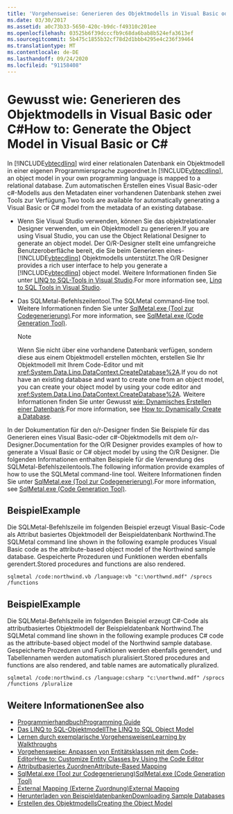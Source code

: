 ```yaml
---
title: 'Vorgehensweise: Generieren des Objektmodells in Visual Basic oder C#'
ms.date: 03/30/2017
ms.assetid: a0c73b33-5650-420c-b9dc-f49310c201ee
ms.openlocfilehash: 03525b6f39dcccfb9c68da6bab8b524efa3613ef
ms.sourcegitcommit: 5b475c1855b32cf78d2d1bbb4295e4c236f39464
ms.translationtype: MT
ms.contentlocale: de-DE
ms.lasthandoff: 09/24/2020
ms.locfileid: "91158408"
---
```

# <a name="how-to-generate-the-object-model-in-visual-basic-or-c"></a><span data-ttu-id="76e47-102">Gewusst wie: Generieren des Objektmodells in Visual Basic oder C\#</span><span class="sxs-lookup"><span data-stu-id="76e47-102">How to: Generate the Object Model in Visual Basic or C\#</span></span>

<span data-ttu-id="76e47-103">In [!INCLUDE[vbtecdlinq](../../../../../../includes/vbtecdlinq-md.md)] wird einer relationalen Datenbank ein Objektmodell in einer eigenen Programmiersprache zugeordnet.</span><span class="sxs-lookup"><span data-stu-id="76e47-103">In [!INCLUDE[vbtecdlinq](../../../../../../includes/vbtecdlinq-md.md)], an object model in your own programming language is mapped to a relational database.</span></span> <span data-ttu-id="76e47-104">Zum automatischen Erstellen eines Visual Basic-oder c#-Modells aus den Metadaten einer vorhandenen Datenbank stehen zwei Tools zur Verfügung.</span><span class="sxs-lookup"><span data-stu-id="76e47-104">Two tools are available for automatically generating a Visual Basic or C# model from the metadata of an existing database.</span></span>  
  
- <span data-ttu-id="76e47-105">Wenn Sie Visual Studio verwenden, können Sie das objektrelationaler Designer verwenden, um ein Objektmodell zu generieren.</span><span class="sxs-lookup"><span data-stu-id="76e47-105">If you are using Visual Studio, you can use the Object Relational Designer to generate an object model.</span></span> <span data-ttu-id="76e47-106">Der O/R-Designer stellt eine umfangreiche Benutzeroberfläche bereit, die Sie beim Generieren eines- [!INCLUDE[vbtecdlinq](../../../../../../includes/vbtecdlinq-md.md)] Objektmodells unterstützt.</span><span class="sxs-lookup"><span data-stu-id="76e47-106">The O/R Designer provides a rich user interface to help you generate a [!INCLUDE[vbtecdlinq](../../../../../../includes/vbtecdlinq-md.md)] object model.</span></span> <span data-ttu-id="76e47-107">Weitere Informationen finden Sie unter [LINQ to SQL-Tools in Visual Studio](/visualstudio/data-tools/linq-to-sql-tools-in-visual-studio2).</span><span class="sxs-lookup"><span data-stu-id="76e47-107">For more information see, [Linq to SQL Tools in Visual Studio](/visualstudio/data-tools/linq-to-sql-tools-in-visual-studio2).</span></span>
  
- <span data-ttu-id="76e47-108">Das SQLMetal-Befehlszeilentool.</span><span class="sxs-lookup"><span data-stu-id="76e47-108">The SQLMetal command-line tool.</span></span> <span data-ttu-id="76e47-109">Weitere Informationen finden Sie unter [SqlMetal.exe (Tool zur Codegenerierung)](../../../../tools/sqlmetal-exe-code-generation-tool.md).</span><span class="sxs-lookup"><span data-stu-id="76e47-109">For more information, see [SqlMetal.exe (Code Generation Tool)](../../../../tools/sqlmetal-exe-code-generation-tool.md).</span></span>  
  
    > [!NOTE]
    > <span data-ttu-id="76e47-110">Wenn Sie nicht über eine vorhandene Datenbank verfügen, sondern diese aus einem Objektmodell erstellen möchten, erstellen Sie Ihr Objektmodell mit Ihrem Code-Editor und mit <xref:System.Data.Linq.DataContext.CreateDatabase%2A>.</span><span class="sxs-lookup"><span data-stu-id="76e47-110">If you do not have an existing database and want to create one from an object model, you can create your object model by using your code editor and <xref:System.Data.Linq.DataContext.CreateDatabase%2A>.</span></span> <span data-ttu-id="76e47-111">Weitere Informationen finden Sie unter Gewusst [wie: Dynamisches Erstellen einer Datenbank](how-to-dynamically-create-a-database.md).</span><span class="sxs-lookup"><span data-stu-id="76e47-111">For more information, see [How to: Dynamically Create a Database](how-to-dynamically-create-a-database.md).</span></span>  
  
 <span data-ttu-id="76e47-112">In der Dokumentation für den o/r-Designer finden Sie Beispiele für das Generieren eines Visual Basic-oder c#-Objektmodells mit dem o/r-Designer.</span><span class="sxs-lookup"><span data-stu-id="76e47-112">Documentation for the O/R Designer provides examples of how to generate a Visual Basic or C# object model by using the O/R Designer.</span></span> <span data-ttu-id="76e47-113">Die folgenden Informationen enthalten Beispiele für die Verwendung des SQLMetal-Befehlszeilentools.</span><span class="sxs-lookup"><span data-stu-id="76e47-113">The following information provide examples of how to use the SQLMetal command-line tool.</span></span> <span data-ttu-id="76e47-114">Weitere Informationen finden Sie unter [SqlMetal.exe (Tool zur Codegenerierung)](../../../../tools/sqlmetal-exe-code-generation-tool.md).</span><span class="sxs-lookup"><span data-stu-id="76e47-114">For more information, see [SqlMetal.exe (Code Generation Tool)](../../../../tools/sqlmetal-exe-code-generation-tool.md).</span></span>  
  
## <a name="example"></a><span data-ttu-id="76e47-115">Beispiel</span><span class="sxs-lookup"><span data-stu-id="76e47-115">Example</span></span>  

 <span data-ttu-id="76e47-116">Die SQLMetal-Befehlszeile im folgenden Beispiel erzeugt Visual Basic-Code als Attribut basiertes Objektmodell der Beispieldatenbank Northwind.</span><span class="sxs-lookup"><span data-stu-id="76e47-116">The SQLMetal command line shown in the following example produces Visual Basic code as the attribute-based object model of the Northwind sample database.</span></span> <span data-ttu-id="76e47-117">Gespeicherte Prozeduren und Funktionen werden ebenfalls gerendert.</span><span class="sxs-lookup"><span data-stu-id="76e47-117">Stored procedures and functions are also rendered.</span></span>  
  
```console  
sqlmetal /code:northwind.vb /language:vb "c:\northwnd.mdf" /sprocs /functions  
```  
  
## <a name="example"></a><span data-ttu-id="76e47-118">Beispiel</span><span class="sxs-lookup"><span data-stu-id="76e47-118">Example</span></span>  

 <span data-ttu-id="76e47-119">Die SQLMetal-Befehlszeile im folgenden Beispiel erzeugt C#-Code als attributbasiertes Objektmodell der Beispieldatenbank Northwind.</span><span class="sxs-lookup"><span data-stu-id="76e47-119">The SQLMetal command line shown in the following example produces C# code as the attribute-based object model of the Northwind sample database.</span></span> <span data-ttu-id="76e47-120">Gespeicherte Prozeduren und Funktionen werden ebenfalls gerendert, und Tabellennamen werden automatisch pluralisiert.</span><span class="sxs-lookup"><span data-stu-id="76e47-120">Stored procedures and functions are also rendered, and table names are automatically pluralized.</span></span>  
  
```console  
sqlmetal /code:northwind.cs /language:csharp "c:\northwnd.mdf" /sprocs /functions /pluralize  
```  
  
## <a name="see-also"></a><span data-ttu-id="76e47-121">Weitere Informationen</span><span class="sxs-lookup"><span data-stu-id="76e47-121">See also</span></span>

- [<span data-ttu-id="76e47-122">Programmierhandbuch</span><span class="sxs-lookup"><span data-stu-id="76e47-122">Programming Guide</span></span>](programming-guide.md)
- [<span data-ttu-id="76e47-123">Das LINQ to SQL-Objektmodell</span><span class="sxs-lookup"><span data-stu-id="76e47-123">The LINQ to SQL Object Model</span></span>](the-linq-to-sql-object-model.md)
- [<span data-ttu-id="76e47-124">Lernen durch exemplarische Vorgehensweisen</span><span class="sxs-lookup"><span data-stu-id="76e47-124">Learning by Walkthroughs</span></span>](learning-by-walkthroughs.md)
- [<span data-ttu-id="76e47-125">Vorgehensweise: Anpassen von Entitätsklassen mit dem Code-Editor</span><span class="sxs-lookup"><span data-stu-id="76e47-125">How to: Customize Entity Classes by Using the Code Editor</span></span>](how-to-customize-entity-classes-by-using-the-code-editor.md)
- [<span data-ttu-id="76e47-126">Attributbasiertes Zuordnen</span><span class="sxs-lookup"><span data-stu-id="76e47-126">Attribute-Based Mapping</span></span>](attribute-based-mapping.md)
- [<span data-ttu-id="76e47-127">SqlMetal.exe (Tool zur Codegenerierung)</span><span class="sxs-lookup"><span data-stu-id="76e47-127">SqlMetal.exe (Code Generation Tool)</span></span>](../../../../tools/sqlmetal-exe-code-generation-tool.md)
- [<span data-ttu-id="76e47-128">External Mapping (Externe Zuordnung)</span><span class="sxs-lookup"><span data-stu-id="76e47-128">External Mapping</span></span>](external-mapping.md)
- [<span data-ttu-id="76e47-129">Herunterladen von Beispieldatenbanken</span><span class="sxs-lookup"><span data-stu-id="76e47-129">Downloading Sample Databases</span></span>](downloading-sample-databases.md)
- [<span data-ttu-id="76e47-130">Erstellen des Objektmodells</span><span class="sxs-lookup"><span data-stu-id="76e47-130">Creating the Object Model</span></span>](creating-the-object-model.md)
